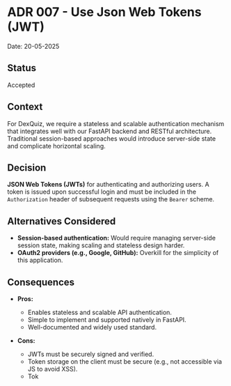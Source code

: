 # ADR 007 - Use Json Web Tokens (JWT)

Date: 20-05-2025

## Status

Accepted

## Context

For DexQuiz, we require a stateless and scalable authentication mechanism that integrates well with our FastAPI backend and RESTful architecture. Traditional session-based approaches would introduce server-side state and complicate horizontal scaling.

## Decision

**JSON Web Tokens (JWTs)** for authenticating and authorizing users. A token is issued upon successful login and must be included in the `Authorization` header of subsequent requests using the `Bearer` scheme.

## Alternatives Considered

- **Session-based authentication:** Would require managing server-side session state, making scaling and stateless design harder.
- **OAuth2 providers (e.g., Google, GitHub):** Overkill for the simplicity of this application.


## Consequences

- **Pros:**
  - Enables stateless and scalable API authentication.
  - Simple to implement and supported natively in FastAPI.
  - Well-documented and widely used standard.

- **Cons:**
  - JWTs must be securely signed and verified.
  - Token storage on the client must be secure (e.g., not accessible via JS to avoid XSS).
  - Tok